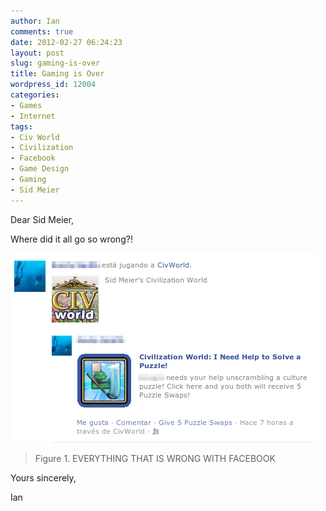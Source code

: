 ```yaml
---
author: Ian
comments: true
date: 2012-02-27 06:24:23
layout: post
slug: gaming-is-over
title: Gaming is Over
wordpress_id: 12004
categories:
- Games
- Internet
tags:
- Civ World
- Civilization
- Facebook
- Game Design
- Gaming
- Sid Meier
---
```


Dear Sid Meier,

Where did it all go so wrong?!

[![Civilization World notification](/img/blog/2012/02/civworld.png)](/blog/2012/02/civworld.png)

> Figure 1. EVERYTHING THAT IS WRONG WITH FACEBOOK

Yours sincerely,

Ian
